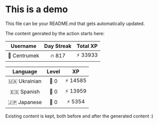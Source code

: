 # This is a demo

This file can be your README.md that gets automatically updated.

The content genrated by the action starts here:

<!--START_SECTION:duolingoStats-->
<!-- Automatically generated with https://github.com/centrumek/duolingo-readme-stats-->

| Username | Day Streak | Total XP |
|:---:|:---:|:---:|
| 👤 Centrumek | 🔥 817 | ⚡ 33933 |

| Language | Level | XP |
|:---:|:---:|:---:|
| 🇺🇦 Ukrainian | 👑 0 | ⚡ 14585 |
| 🇪🇸 Spanish | 👑 0 | ⚡ 13959 |
| 🇯🇵 Japanese | 👑 0 | ⚡ 5354 |

<!--END_SECTION:duolingoStats-->

Existing content is kept, both before and after the generated content :)